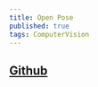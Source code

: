 ```yaml
---
title: Open Pose
published: true
tags: ComputerVision
---
```

## [Github](https://github.com/CMU-Perceptual-Computing-Lab/openpose)
